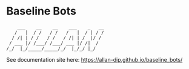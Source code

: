# Baseline Bots

```
    ___    __    __    ___    _   __
   /   |  / /   / /   /   |  / | / /
  / /| | / /   / /   / /| | /  |/ / 
 / ___ |/ /___/ /___/ ___ |/ /|  /  
/_/  |_/_____/_____/_/  |_/_/ |_/   
```                                    

See documentation site here: https://allan-dip.github.io/baseline_bots/
